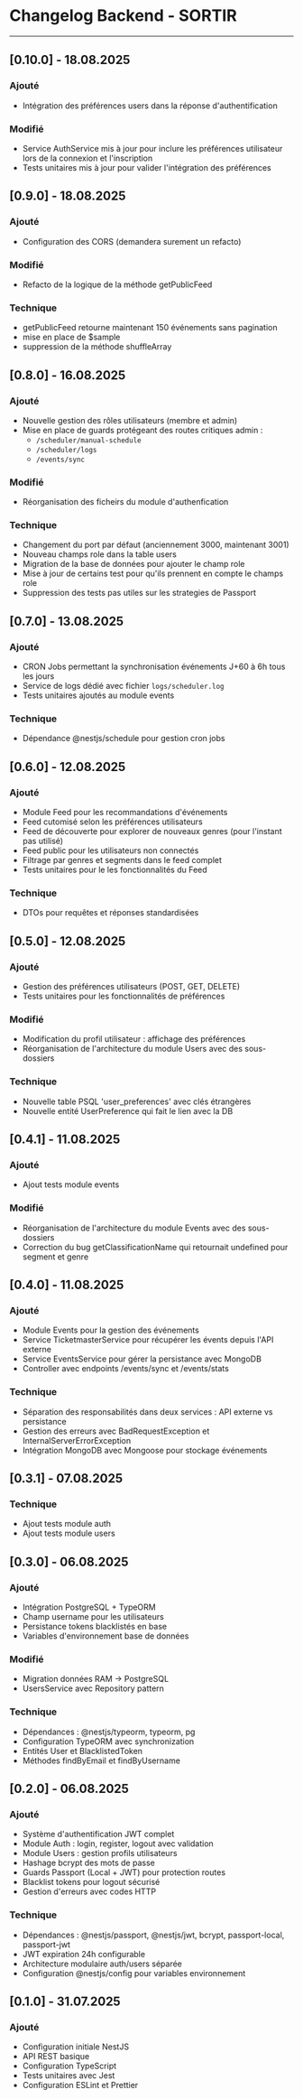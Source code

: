 # Changelog Backend - SORTIR

---

## [0.10.0] - 18.08.2025

### Ajouté

- Intégration des préférences users dans la réponse d'authentification

### Modifié

- Service AuthService mis à jour pour inclure les préférences utilisateur lors de la connexion et l'inscription
- Tests unitaires mis à jour pour valider l'intégration des préférences

## [0.9.0] - 18.08.2025

### Ajouté

- Configuration des CORS (demandera surement un refacto)

### Modifié

- Refacto de la logique de la méthode getPublicFeed

### Technique

- getPublicFeed retourne maintenant 150 événements sans pagination
- mise en place de $sample
- suppression de la méthode shuffleArray

## [0.8.0] - 16.08.2025

### Ajouté

- Nouvelle gestion des rôles utilisateurs (membre et admin)
- Mise en place de guards protégeant des routes critiques admin :
  - `/scheduler/manual-schedule`
  - `/scheduler/logs`
  - `/events/sync`

### Modifié

- Réorganisation des ficheirs du module d'authenfication

### Technique

- Changement du port par défaut (anciennement 3000, maintenant 3001)
- Nouveau champs role dans la table users
- Migration de la base de données pour ajouter le champ role
- Mise à jour de certains test pour qu'ils prennent en compte le champs role
- Suppression des tests pas utiles sur les strategies de Passport

## [0.7.0] - 13.08.2025

### Ajouté

- CRON Jobs permettant la synchronisation événements J+60 à 6h tous les jours
- Service de logs dédié avec fichier `logs/scheduler.log`
- Tests unitaires ajoutés au module events

### Technique

- Dépendance @nestjs/schedule pour gestion cron jobs

## [0.6.0] - 12.08.2025

### Ajouté

- Module Feed pour les recommandations d'événements
- Feed cutomisé selon les préférences utilisateurs
- Feed de découverte pour explorer de nouveaux genres (pour l'instant pas utilisé)
- Feed public pour les utilisateurs non connectés
- Filtrage par genres et segments dans le feed complet
- Tests unitaires pour le les fonctionnalités du Feed

### Technique

- DTOs pour requêtes et réponses standardisées

## [0.5.0] - 12.08.2025

### Ajouté

- Gestion des préférences utilisateurs (POST, GET, DELETE)
- Tests unitaires pour les fonctionnalités de préférences

### Modifié

- Modification du profil utilisateur : affichage des préférences
- Réorganisation de l'architecture du module Users avec des sous-dossiers

### Technique

- Nouvelle table PSQL 'user_preferences' avec clés étrangères
- Nouvelle entité UserPreference qui fait le lien avec la DB

## [0.4.1] - 11.08.2025

### Ajouté

- Ajout tests module events

### Modifié

- Réorganisation de l'architecture du module Events avec des sous-dossiers
- Correction du bug getClassificationName qui retournait undefined pour segment et genre

## [0.4.0] - 11.08.2025

### Ajouté

- Module Events pour la gestion des événements
- Service TicketmasterService pour récupérer les évents depuis l'API externe
- Service EventsService pour gérer la persistance avec MongoDB
- Controller avec endpoints /events/sync et /events/stats

### Technique

- Séparation des responsabilités dans deux services : API externe vs persistance
- Gestion des erreurs avec BadRequestException et InternalServerErrorException
- Intégration MongoDB avec Mongoose pour stockage événements

## [0.3.1] - 07.08.2025

### Technique

- Ajout tests module auth
- Ajout tests module users

## [0.3.0] - 06.08.2025

### Ajouté

- Intégration PostgreSQL + TypeORM
- Champ username pour les utilisateurs
- Persistance tokens blacklistés en base
- Variables d'environnement base de données

### Modifié

- Migration données RAM → PostgreSQL
- UsersService avec Repository pattern

### Technique

- Dépendances : @nestjs/typeorm, typeorm, pg
- Configuration TypeORM avec synchronization
- Entités User et BlacklistedToken
- Méthodes findByEmail et findByUsername

## [0.2.0] - 06.08.2025

### Ajouté

- Système d'authentification JWT complet
- Module Auth : login, register, logout avec validation
- Module Users : gestion profils utilisateurs
- Hashage bcrypt des mots de passe
- Guards Passport (Local + JWT) pour protection routes
- Blacklist tokens pour logout sécurisé
- Gestion d'erreurs avec codes HTTP

### Technique

- Dépendances : @nestjs/passport, @nestjs/jwt, bcrypt, passport-local, passport-jwt
- JWT expiration 24h configurable
- Architecture modulaire auth/users séparée
- Configuration @nestjs/config pour variables environnement

## [0.1.0] - 31.07.2025

### Ajouté

- Configuration initiale NestJS
- API REST basique
- Configuration TypeScript
- Tests unitaires avec Jest
- Configuration ESLint et Prettier
